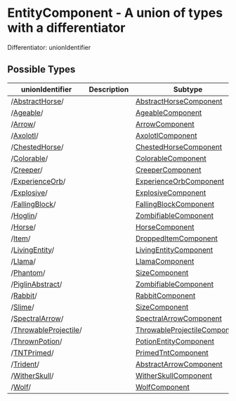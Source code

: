 

# EntityComponent - A union of types with a differentiator



Differentiator: unionIdentifier



## Possible Types

| unionIdentifier | Description | Subtype |
| - | - | - |
| /[AbstractHorse](AbstractHorse)/ |  | [AbstractHorseComponent](AbstractHorseComponent) |
| /[Ageable](Ageable)/ |  | [AgeableComponent](AgeableComponent) |
| /[Arrow](Arrow)/ |  | [ArrowComponent](ArrowComponent) |
| /[Axolotl](Axolotl)/ |  | [AxolotlComponent](AxolotlComponent) |
| /[ChestedHorse](ChestedHorse)/ |  | [ChestedHorseComponent](ChestedHorseComponent) |
| /[Colorable](Colorable)/ |  | [ColorableComponent](ColorableComponent) |
| /[Creeper](Creeper)/ |  | [CreeperComponent](CreeperComponent) |
| /[ExperienceOrb](ExperienceOrb)/ |  | [ExperienceOrbComponent](ExperienceOrbComponent) |
| /[Explosive](Explosive)/ |  | [ExplosiveComponent](ExplosiveComponent) |
| /[FallingBlock](FallingBlock)/ |  | [FallingBlockComponent](FallingBlockComponent) |
| /[Hoglin](Hoglin)/ |  | [ZombifiableComponent](ZombifiableComponent) |
| /[Horse](Horse)/ |  | [HorseComponent](HorseComponent) |
| /[Item](Item)/ |  | [DroppedItemComponent](DroppedItemComponent) |
| /[LivingEntity](LivingEntity)/ |  | [LivingEntityComponent](LivingEntityComponent) |
| /[Llama](Llama)/ |  | [LlamaComponent](LlamaComponent) |
| /[Phantom](Phantom)/ |  | [SizeComponent](SizeComponent) |
| /[PiglinAbstract](PiglinAbstract)/ |  | [ZombifiableComponent](ZombifiableComponent) |
| /[Rabbit](Rabbit)/ |  | [RabbitComponent](RabbitComponent) |
| /[Slime](Slime)/ |  | [SizeComponent](SizeComponent) |
| /[SpectralArrow](SpectralArrow)/ |  | [SpectralArrowComponent](SpectralArrowComponent) |
| /[ThrowableProjectile](ThrowableProjectile)/ |  | [ThrowableProjectileComponent](ThrowableProjectileComponent) |
| /[ThrownPotion](ThrownPotion)/ |  | [PotionEntityComponent](PotionEntityComponent) |
| /[TNTPrimed](TNTPrimed)/ |  | [PrimedTntComponent](PrimedTntComponent) |
| /[Trident](Trident)/ |  | [AbstractArrowComponent](AbstractArrowComponent) |
| /[WitherSkull](WitherSkull)/ |  | [WitherSkullComponent](WitherSkullComponent) |
| /[Wolf](Wolf)/ |  | [WolfComponent](WolfComponent) |
